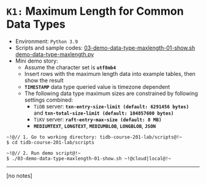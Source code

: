 # `K1:` Maximum Length for Common Data Types
+ Environment: `Python 3.9`
+ Scripts and sample codes:
[03-demo-data-type-maxlength-01-show.sh](https://github.com/pingcap/tidb-course-201-lab/blob/master/scripts/03-demo-data-type-maxlength-01-show.sh)
[demo-data-type-maxlength.py](https://github.com/pingcap/tidb-course-201-lab/blob/master/scripts/demo-data-type-maxlength.py)
+ Mini demo story:
  + Assume the character set is **`utf8mb4`**
  + Insert rows with the maximum length data into example tables, then show the result
  + **`TIMESTAMP`** data type queried value is timezone dependent
  + The following data type maximum sizes are constrained by following settings combined:
    + `TiDB` server: **`txn-entry-size-limit (default: 6291456 bytes)`** and **`txn-total-size-limit (default: 104857600 bytes)`**
    + `TiKV` server: **`raft-entry-max-size (default: 8 MB)`**
    + **`MEDIUMTEXT`**, **`LONGTEXT`**, **`MEDIUMBLOB`**, **`LONGBLOB`**, **`JSON`** 
```
~!@// 1. Go to working directory: tidb-course-201-lab/scripts@!~
$ cd tidb-course-201-lab/scripts

~!@// 2. Run demo script@!~
$ ./03-demo-data-type-maxlength-01-show.sh ~!@cloud|local@!~
```
----------------------------------------------------------------------------------------------------------
[no notes]